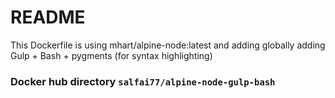 # README

This Dockerfile is using mhart/alpine-node:latest and adding globally adding Gulp + Bash + pygments (for syntax highlighting)

### Docker hub directory `salfai77/alpine-node-gulp-bash`
